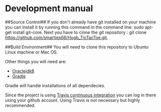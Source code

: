 # Development manual

##Source Control##
If you don't already have git installed on your machine you can install it by running this command in the command line: sudo apt-get install git-core.
Next you have to clone the git repository : git clone https://github.com/smarties66/Hugb_TicTacToe.git.

##Build Environment##
You will need to clone this repository to Ubuntu Linux machine or Mac OS.

Other things you will need are:
- [Oraclejdk8](http://www.oracle.com/technetwork/java/javase/downloads/jdk8-downloads-2133151.html)
- [Gradle](http://gradle.org/gradle-download/)

Gradle will handle installations of all dependecies.

Since the project is using [Travis continuous integration](https://travis-ci.org/) you can log in there using your github account. Using Travis is not necessary but highly recommended.

